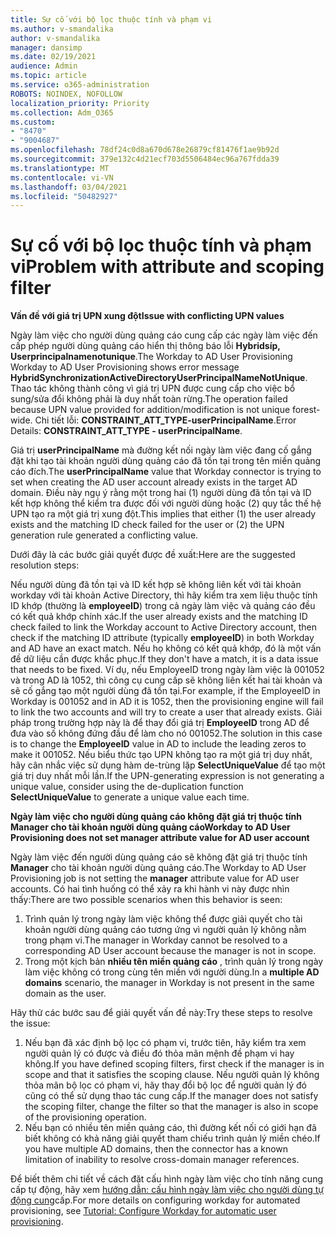 ```yaml
---
title: Sự cố với bộ lọc thuộc tính và phạm vi
ms.author: v-smandalika
author: v-smandalika
manager: dansimp
ms.date: 02/19/2021
audience: Admin
ms.topic: article
ms.service: o365-administration
ROBOTS: NOINDEX, NOFOLLOW
localization_priority: Priority
ms.collection: Adm_O365
ms.custom:
- "8470"
- "9004687"
ms.openlocfilehash: 78df24c0d8a670d678e26879cf81476f1ae9b92d
ms.sourcegitcommit: 379e132c4d21ecf703d5506484ec96a767fdda39
ms.translationtype: MT
ms.contentlocale: vi-VN
ms.lasthandoff: 03/04/2021
ms.locfileid: "50482927"
---
```

# <a name="problem-with-attribute-and-scoping-filter"></a><span data-ttu-id="b38c7-102">Sự cố với bộ lọc thuộc tính và phạm vi</span><span class="sxs-lookup"><span data-stu-id="b38c7-102">Problem with attribute and scoping filter</span></span>

<span data-ttu-id="b38c7-103">**Vấn đề với giá trị UPN xung đột**</span><span class="sxs-lookup"><span data-stu-id="b38c7-103">**Issue with conflicting UPN values**</span></span>

<span data-ttu-id="b38c7-104">Ngày làm việc cho người dùng quảng cáo cung cấp các ngày làm việc đến cấp phép người dùng quảng cáo hiển thị thông báo lỗi **Hybridsíp, Userprincipalnamenotunique**.</span><span class="sxs-lookup"><span data-stu-id="b38c7-104">The Workday to AD User Provisioning Workday to AD User Provisioning shows error message **HybridSynchronizationActiveDirectoryUserPrincipalNameNotUnique**.</span></span> <span data-ttu-id="b38c7-105">Thao tác không thành công vì giá trị UPN được cung cấp cho việc bổ sung/sửa đổi không phải là duy nhất toàn rừng.</span><span class="sxs-lookup"><span data-stu-id="b38c7-105">The operation failed because UPN value provided for addition/modification is not unique forest-wide.</span></span> <span data-ttu-id="b38c7-106">Chi tiết lỗi: **CONSTRAINT_ATT_TYPE-userPrincipalName**.</span><span class="sxs-lookup"><span data-stu-id="b38c7-106">Error Details: **CONSTRAINT_ATT_TYPE - userPrincipalName**.</span></span>

<span data-ttu-id="b38c7-107">Giá trị **userPrincipalName** mà đường kết nối ngày làm việc đang cố gắng đặt khi tạo tài khoản người dùng quảng cáo đã tồn tại trong tên miền quảng cáo đích.</span><span class="sxs-lookup"><span data-stu-id="b38c7-107">The **userPrincipalName** value that Workday connector is trying to set when creating the AD user account already exists in the target AD domain.</span></span> <span data-ttu-id="b38c7-108">Điều này ngụ ý rằng một trong hai (1) người dùng đã tồn tại và ID kết hợp không thể kiểm tra được đối với người dùng hoặc (2) quy tắc thế hệ UPN tạo ra một giá trị xung đột.</span><span class="sxs-lookup"><span data-stu-id="b38c7-108">This implies that either (1) the user already exists and the matching ID check failed for the user or (2) the UPN generation rule generated a conflicting value.</span></span>

<span data-ttu-id="b38c7-109">Dưới đây là các bước giải quyết được đề xuất:</span><span class="sxs-lookup"><span data-stu-id="b38c7-109">Here are the suggested resolution steps:</span></span>

<span data-ttu-id="b38c7-110">Nếu người dùng đã tồn tại và ID kết hợp sẽ không liên kết với tài khoản workday với tài khoản Active Directory, thì hãy kiểm tra xem liệu thuộc tính ID khớp (thường là **employeeID**) trong cả ngày làm việc và quảng cáo đều có kết quả khớp chính xác.</span><span class="sxs-lookup"><span data-stu-id="b38c7-110">If the user already exists and the matching ID check failed to link the Workday account to Active Directory account, then check if the matching ID attribute (typically **employeeID**) in both Workday and AD have an exact match.</span></span> <span data-ttu-id="b38c7-111">Nếu họ không có kết quả khớp, đó là một vấn đề dữ liệu cần được khắc phục.</span><span class="sxs-lookup"><span data-stu-id="b38c7-111">If they don't have a match, it is a data issue that needs to be fixed.</span></span> <span data-ttu-id="b38c7-112">Ví dụ, nếu EmployeeID trong ngày làm việc là 001052 và trong AD là 1052, thì công cụ cung cấp sẽ không liên kết hai tài khoản và sẽ cố gắng tạo một người dùng đã tồn tại.</span><span class="sxs-lookup"><span data-stu-id="b38c7-112">For example, if the EmployeeID in Workday is 001052 and in AD it is 1052, then the provisioning engine will fail to link the two accounts and will try to create a user that already exists.</span></span> <span data-ttu-id="b38c7-113">Giải pháp trong trường hợp này là để thay đổi giá trị **EmployeeID** trong AD để đưa vào số không đứng đầu để làm cho nó 001052.</span><span class="sxs-lookup"><span data-stu-id="b38c7-113">The solution in this case is to change the **EmployeeID** value in AD to include the leading zeros to make it 001052.</span></span>
<span data-ttu-id="b38c7-114">Nếu biểu thức tạo UPN không tạo ra một giá trị duy nhất, hãy cân nhắc việc sử dụng hàm de-trùng lặp **SelectUniqueValue** để tạo một giá trị duy nhất mỗi lần.</span><span class="sxs-lookup"><span data-stu-id="b38c7-114">If the UPN-generating expression is not generating a unique value, consider using the de-duplication function **SelectUniqueValue** to generate a unique value each time.</span></span>

<span data-ttu-id="b38c7-115">**Ngày làm việc cho người dùng quảng cáo không đặt giá trị thuộc tính Manager cho tài khoản người dùng quảng cáo**</span><span class="sxs-lookup"><span data-stu-id="b38c7-115">**Workday to AD User Provisioning does not set manager attribute value for AD user account**</span></span>

<span data-ttu-id="b38c7-116">Ngày làm việc đến người dùng quảng cáo sẽ không đặt giá trị thuộc tính **Manager** cho tài khoản người dùng quảng cáo.</span><span class="sxs-lookup"><span data-stu-id="b38c7-116">The Workday to AD User Provisioning job is not setting the **manager** attribute value for AD user accounts.</span></span> <span data-ttu-id="b38c7-117">Có hai tình huống có thể xảy ra khi hành vi này được nhìn thấy:</span><span class="sxs-lookup"><span data-stu-id="b38c7-117">There are two possible scenarios when this behavior is seen:</span></span>

1. <span data-ttu-id="b38c7-118">Trình quản lý trong ngày làm việc không thể được giải quyết cho tài khoản người dùng quảng cáo tương ứng vì người quản lý không nằm trong phạm vi.</span><span class="sxs-lookup"><span data-stu-id="b38c7-118">The manager in Workday cannot be resolved to a corresponding AD User account because the manager is not in scope.</span></span>
2. <span data-ttu-id="b38c7-119">Trong một kịch bản **nhiều tên miền quảng cáo** , trình quản lý trong ngày làm việc không có trong cùng tên miền với người dùng.</span><span class="sxs-lookup"><span data-stu-id="b38c7-119">In a **multiple AD domains** scenario, the manager in Workday is not present in the same domain as the user.</span></span>

<span data-ttu-id="b38c7-120">Hãy thử các bước sau để giải quyết vấn đề này:</span><span class="sxs-lookup"><span data-stu-id="b38c7-120">Try these steps to resolve the issue:</span></span>

1. <span data-ttu-id="b38c7-121">Nếu bạn đã xác định bộ lọc có phạm vi, trước tiên, hãy kiểm tra xem người quản lý có được và điều đó thỏa mãn mệnh đề phạm vi hay không.</span><span class="sxs-lookup"><span data-stu-id="b38c7-121">If you have defined scoping filters, first check if the manager is in scope and that it satisfies the scoping clause.</span></span> <span data-ttu-id="b38c7-122">Nếu người quản lý không thỏa mãn bộ lọc có phạm vi, hãy thay đổi bộ lọc để người quản lý đó cũng có thể sử dụng thao tác cung cấp.</span><span class="sxs-lookup"><span data-stu-id="b38c7-122">If the manager does not satisfy the scoping filter, change the filter so that the manager is also in scope of the provisioning operation.</span></span>
2. <span data-ttu-id="b38c7-123">Nếu bạn có nhiều tên miền quảng cáo, thì đường kết nối có giới hạn đã biết không có khả năng giải quyết tham chiếu trình quản lý miền chéo.</span><span class="sxs-lookup"><span data-stu-id="b38c7-123">If you have multiple AD domains, then the connector has a known limitation of inability to resolve cross-domain manager references.</span></span>

<span data-ttu-id="b38c7-124">Để biết thêm chi tiết về cách đặt cấu hình ngày làm việc cho tính năng cung cấp tự động, hãy xem [hướng dẫn: cấu hình ngày làm việc cho người dùng tự động cung](https://docs.microsoft.com/azure/active-directory/saas-apps/workday-inbound-tutorial)cấp.</span><span class="sxs-lookup"><span data-stu-id="b38c7-124">For more details on configuring workday for automated provisioning, see [Tutorial: Configure Workday for automatic user provisioning](https://docs.microsoft.com/azure/active-directory/saas-apps/workday-inbound-tutorial).</span></span>













